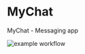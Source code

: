 # MyChat

MyChat - Messaging app

![example workflow](https://github.com/SolnyshkinSM/MyChat/actions/workflows/github.yml/badge.svg)
